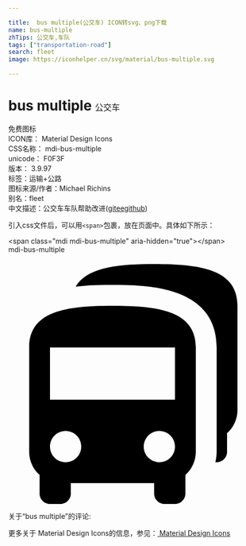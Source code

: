 ```yaml
---

title:  bus multiple(公交车) ICON转svg、png下载
name: bus-multiple
zhTips: 公交车,车队
tags: ["transportation-road"]
search: fleet
image: https://iconhelper.cn/svg/material/bus-multiple.svg

---
```


# bus multiple  <small style="font-size: 60%;font-weight: 100">公交车</small>


<div class="detail-page">
<p>
<span><span class="badge-success badge">免费图标</span> </span>
<br/>
<span>
ICON库：
<span class="badge-secondary badge">Material Design Icons</span> 
</span>
<br/>
<span>
CSS名称：
<span class="badge-secondary badge">mdi-bus-multiple</span> 
</span>
<br/>
<span>
unicode：
<span class="badge-secondary badge">F0F3F</span> 
<copy-btn content='F0F3F' btn-title=""></copy-btn>
<copy-btn :content='String.fromCodePoint(parseInt("F0F3F", 16))' btn-title="复制U"></copy-btn>
</span>
<br/>
<span>
版本：
<span class="badge-secondary badge">3.9.97</span> 
</span><br/><span>标签：<span class="badge-light badge"><router-link to="/tags/transportation-road.html">运输+公路</router-link></span></span>
<br/>
<span>图标来源/作者：<span class="badge-light badge">Michael Richins</span></span> 
<br/>
<span>别名：<span class="badge-light badge">fleet</span></span><br/><span class="zh-detail">中文描述：<span class="badge-primary badge">公交车</span><span class="badge-primary badge">车队</span><span class="help-link"><span>帮助改进</span>(<a href="https://gitee.com/liuwave/icon-helper/edit/master/json/material/bus-multiple.json" target="_blank" rel="noopener noreferrer">gitee</a><a href="https://github.com/liuwave/icon-helper/edit/master/json/material/bus-multiple.json" target="_blank" rel="noopener noreferrer">github</a></span>)</span><br/>
</p>
</div>
<div class="alert alert-dark">
  <i class="mdi mdi-bus-multiple mdi-48px"></i>
  <i class="mdi mdi-bus-multiple mdi-36px"></i>
  <i class="mdi mdi-bus-multiple mdi-24px"></i>
  <i class="mdi mdi-bus-multiple mdi-18px"></i>
</div>
<div>
  <p>引入css文件后，可以用<code>&lt;span&gt;</code>包裹，放在页面中。具体如下所示：    
  </p>
  <div class="alert alert-primary" style="font-size: 14px">
    &lt;span class="mdi mdi-bus-multiple" aria-hidden="true"&gt;&lt;/span&gt;
    <copy-btn content='<span class="mdi mdi-bus-multiple" aria-hidden="true"></span>'></copy-btn>
  </div>
  <div class="alert alert-secondary">
    <i class="mdi mdi-bus-multiple"
    style="font-size: 24px"
    aria-hidden="true"></i> mdi-bus-multiple
    <copy-btn content="mdi-bus-multiple" btn-title="复制图标名称"></copy-btn>
  </div>
</div>
<div id="svg" class="svg-wrap">
<svg xmlns="http://www.w3.org/2000/svg" viewBox="0 0 24 24"><path d="M10 5C5.58 5 2 5.5 2 9V19C2 19.85 2.37 20.66 3 21.22V23C3 23.55 3.45 24 4 24H5C5.55 24 6 23.55 6 23V22H14V23C14 23.55 14.45 24 15 24H16C16.55 24 17 23.55 17 23V21.22C17.63 20.66 18 19.85 18 19V9C18 5.5 14.42 5 10 5M5.5 20C4.67 20 4 19.33 4 18.5S4.67 17 5.5 17 7 17.67 7 18.5 6.33 20 5.5 20M14.5 20C13.67 20 13 19.33 13 18.5S13.67 17 14.5 17 16 17.67 16 18.5 15.33 20 14.5 20M16 14H4V9H16V14M22 5V15C22 15.85 21.63 16.66 21 17.22V19C21 19.55 20.55 20 20 20H19.88C19.95 19.68 20 19.35 20 19V9C20 3 13 3 10 3C9.09 3 7.8 3 6.46 3.17C7.55 1.32 10.5 1 14 1C18.42 1 22 1.5 22 5Z" /></svg>
</div>
<detail full-name='mdi-bus-multiple'></detail>
<div>
<p>关于“bus multiple”的评论:</p>
</div>
<Vssue title="关于“bus multiple”的评论" ></Vssue>    
<div><p>更多关于 Material Design Icons的信息，参见：<a target="_blank" href="https://iconhelper.cn/material.html"> Material Design Icons</a>
</p></div>
